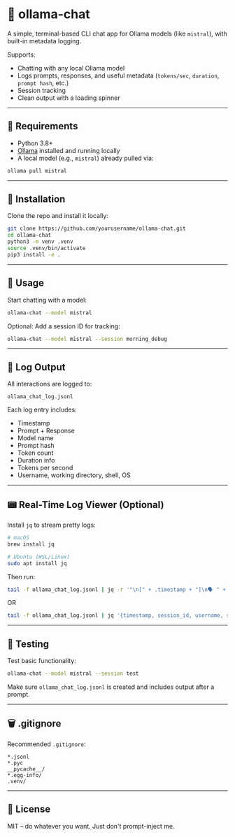 # 🧠 ollama-chat

A simple, terminal-based CLI chat app for Ollama models (like `mistral`), with built-in metadata logging.

Supports:
- Chatting with any local Ollama model
- Logs prompts, responses, and useful metadata (`tokens/sec`, `duration`, `prompt hash`, etc.)
- Session tracking
- Clean output with a loading spinner

---

## 🔧 Requirements

- Python 3.8+
- [Ollama](https://ollama.com) installed and running locally
- A local model (e.g., `mistral`) already pulled via:

```bash
ollama pull mistral
```

---

## 🚀 Installation

Clone the repo and install it locally:

```bash
git clone https://github.com/yourusername/ollama-chat.git
cd ollama-chat
python3 -m venv .venv
source .venv/bin/activate
pip3 install -e .
```

---

## 💬 Usage

Start chatting with a model:

```bash
ollama-chat --model mistral
```

Optional: Add a session ID for tracking:

```bash
ollama-chat --model mistral --session morning_debug
```

---

## 🧾 Log Output

All interactions are logged to:

```text
ollama_chat_log.jsonl
```

Each log entry includes:
- Timestamp
- Prompt + Response
- Model name
- Prompt hash
- Token count
- Duration info
- Tokens per second
- Username, working directory, shell, OS

---

## 📟 Real-Time Log Viewer (Optional)

Install `jq` to stream pretty logs:

```bash
# macOS
brew install jq

# Ubuntu (WSL/Linux)
sudo apt install jq
```

Then run:

```bash
tail -f ollama_chat_log.jsonl | jq -r '"\n[" + .timestamp + "]\n🗣️ " + .prompt + "\n🧠 " + .response + "\n---"'
```

OR

```bash
tail -f ollama_chat_log.jsonl | jq '{timestamp, session_id, username, shell, os, model, prompt_hash, tokens_generated, generation_time, total_request_time, prompt, response}'
```

---

## 🧪 Testing

Test basic functionality:

```bash
ollama-chat --model mistral --session test
```

Make sure `ollama_chat_log.jsonl` is created and includes output after a prompt.

---

## 🗑 .gitignore

Recommended `.gitignore`:

```
*.jsonl
*.pyc
__pycache__/
*.egg-info/
.venv/
```

---

## 📄 License

MIT – do whatever you want. Just don't prompt-inject me.
